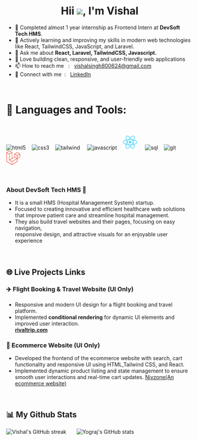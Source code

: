 <h1 align="center">Hii  <img src="https://media.giphy.com/media/hvRJCLFzcasrR4ia7z/giphy.gif" width="30px">, I'm Vishal</h1>

- 🔹 Completed almost 1 year internship as Frontend Intern at  **DevSoft Tech HMS**.
- 🌱 Actively learning and improving my skills in modern web technologies like React, TailwindCSS, JavaScript, and Laravel.
- 💬 Ask me about **React, Laravel, TailwindCSS, Javascript.**
- 🚀 Love building clean, responsive, and user-friendly web applications
- 📫 How to reach me &nbsp;&nbsp;: &nbsp;&nbsp;vishalsingh800624@gmail.com
- 🔗 Connect with me&nbsp; : &nbsp; <a href="https:/linkedin.com/in/vishal-singh-511630299" target="_blank" >LinkedIn</a>

<br>
<h1> 🚀 Languages and Tools:</h1>
<br>
<p align="centre">
  <img src="https://skillicons.dev/icons?i=html" alt="html5" width="40" height="40"  />&nbsp;
 &nbsp; <img src="https://skillicons.dev/icons?i=css" alt="css3" width="40" height="40"/>&nbsp;
 &nbsp; <img src="https://skillicons.dev/icons?i=tailwindcss" alt="tailwind" width="40" height="40"/> &nbsp;
 &nbsp; <img src="https://skillicons.dev/icons?i=js"  alt="javascript"  width="40" height="40"/>&nbsp;
 &nbsp; <img src="https://raw.githubusercontent.com/devicons/devicon/master/icons/react/react-original.svg" alt="react" width="40" height="40"/> &nbsp;
 &nbsp; <img src="https://skillicons.dev/icons?i=mysql"  alt="sql"  width="40" height="40"/>&nbsp;
 &nbsp; <img src="https://www.vectorlogo.zone/logos/git-scm/git-scm-icon.svg" alt="git" width="40" height="40"/>&nbsp;&nbsp;
 &nbsp; <img src="https://raw.githubusercontent.com/devicons/devicon/master/icons/laravel/laravel-original.svg" alt="laravel" width="38" height="38"/> 
 </p>
<br>

### About DevSoft Tech HMS 🏥
- It is a small HMS (Hospital Management System) startup.
- Focused  to creating innovative and efficient healthcare web solutions <br> that improve patient care and streamline hospital management.
- They also build travel websites and their pages, focusing on easy navigation, <br> responsive design, and attractive visuals for an enjoyable user experience
  <br> <br> <br>
## 🌐 Live Projects Links

### ✈️ Flight Booking & Travel Website (UI Only) 
  - Responsive and modern UI design for a flight booking and travel platform.
  - Implemented **conditional rendering** for dynamic UI elements and improved user interaction. <br>
  [**rivaltrip.com**](https://www.rivaltrip.com/)

### 💼 Ecommerce Website (UI Only)  
- Developed the frontend of the ecommerce website with search, cart functionality and responsive UI using HTML,Tailwind CSS, and React.<br>
- Implemented dynamic product listing and state management to ensure smooth user interactions and real-time
cart updates.
  <a href="https://nivzone.onrender.com/">Nivzone(An ecommerce website)</a>
<br>

## 📊 My Github Stats
<p>
 <!-- Streak stats -->
<img src="https://github-readme-streak-stats.herokuapp.com/?user=VS800624&show_icons=true" alt="Vishal's GitHub streak" />
&nbsp; &nbsp; &nbsp;
<!-- GitHub stats -->
  <img src="https://github-readme-stats.vercel.app/api/top-langs/?username=VS800624" alt="Yograj's GitHub stats"  />
<!-- <img src="https://github-readme-stats.vercel.app/api?username=VS800624&show_icons=true" alt="Vishal's GitHub stats" /> -->

</p>
